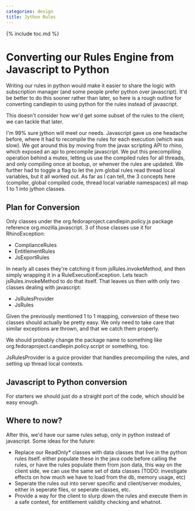 ```yaml
---
categories: design
title: Jython Rules
---
```

{% include toc.md %}

# Converting our Rules Engine from Javascript to Python

Writing our rules in python would make it easier to share the logic with
subscription manager (and some people prefer python over javascript). It'd be
better to do this sooner rather than later, so here is a rough outline for
converting candlepin to using python for the rules instead of javascript.

This doesn't consider how we'd get some subset of the rules to the client; we
can tackle that later.

I'm 99% sure jython will meet our needs. Javascript gave us one headache
before, where it had to recompile the rules for each execution (which was
slow). We got around this by moving from the javax scripting API to rhino,
which exposed an api to precompile javascript. We put this precompiling
operation behind a mutex, letting us use the compiled rules for all threads,
and only compiling once at bootup, or whenver the rules are updated. We further
had to toggle a flag to let the jvm global rules read thread local variables,
but it all worked out. As far as I can tell, the 3 concepts here (compiler,
global compiled code, thread local variable namespaces) all map 1 to 1 into
jython classes.

## Plan for Conversion
Only classes under the org.fedoraproject.candlepin.policy.js package reference org.mozilla.javascript. 3 of those classes use it for RhinoException:

* ComplianceRules
* EntitlementRules
* JsExportRules

In nearly all cases they're catching it from jsRules.invokeMethod, and then
simply wrapping it in a RuleExecutionException. Lets teach jsRules.invokeMethod
to do that itself. That leaves us then with only two classes dealing with
javascript:
 
* JsRulesProvider
* JsRules

Given the previously mentioned 1 to 1 mapping, conversion of these two classes
should actually be pretty easy. We only need to take care that similar
exceptions are thrown, and that we catch them properly.

We should probably change the package name to something like
org.fedoraproject.candlepin.policy.script or something, too.

JsRulesProvider is a guice provider that handles precompiling the rules, and
setting up thread local contexts. 

## Javascript to Python conversion
For starters we should just do a straight port of the code, which should be easy enough.

## Where to now?
After this, we'd have our same rules setup, only in python instead of javascript. Some ideas for the future:

* Replace our ReadOnly\* classes with data classes that live in the python rules
  itself. either populate these in the java code before calling the rules, or
  have the rules populate them from json data, this way on the client side, we
  can use the same set of data classes (TODO: investigate effects on how much
  we have to load from the db, memory usage, etc)
* Seperate the rules out into server specific and client/server modules, either
  in seperate files, or seperate classes, etc.
* Provide a way for the client to slurp down the rules and execute them in a
  safe context, for entitlement validity checking and whatnot.
